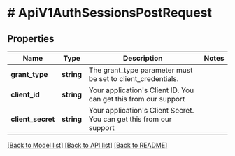 # # ApiV1AuthSessionsPostRequest

## Properties

Name | Type | Description | Notes
------------ | ------------- | ------------- | -------------
**grant_type** | **string** | The grant_type parameter must be set to client_credentials. |
**client_id** | **string** | Your application&#39;s Client ID. You can get this from our support |
**client_secret** | **string** | Your application&#39;s Client Secret. You can get this from our support |

[[Back to Model list]](../../README.md#models) [[Back to API list]](../../README.md#endpoints) [[Back to README]](../../README.md)
